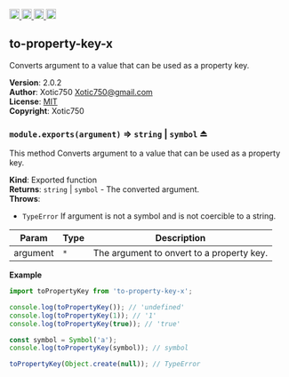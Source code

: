 <a href="https://travis-ci.org/Xotic750/to-property-key-x"
   title="Travis status">
<img
   src="https://travis-ci.org/Xotic750/to-property-key-x.svg?branch=master"
   alt="Travis status" height="18"/>
</a>
<a href="https://david-dm.org/Xotic750/to-property-key-x"
   title="Dependency status">
<img src="https://david-dm.org/Xotic750/to-property-key-x.svg"
   alt="Dependency status" height="18"/>
</a>
<a href="https://david-dm.org/Xotic750/to-property-key-x#info=devDependencies"
   title="devDependency status">
<img src="https://david-dm.org/Xotic750/to-property-key-x/dev-status.svg"
   alt="devDependency status" height="18"/>
</a>
<a href="https://badge.fury.io/js/to-property-key-x" title="npm version">
<img src="https://badge.fury.io/js/to-property-key-x.svg"
   alt="npm version" height="18"/>
</a>
<a name="module_to-property-key-x"></a>

## to-property-key-x

Converts argument to a value that can be used as a property key.

**Version**: 2.0.2  
**Author**: Xotic750 <Xotic750@gmail.com>  
**License**: [MIT](https://opensource.org/licenses/MIT)  
**Copyright**: Xotic750  
<a name="exp_module_to-property-key-x--module.exports"></a>

### `module.exports(argument)` ⇒ <code>string</code> \| <code>symbol</code> ⏏

This method Converts argument to a value that can be used as a property key.

**Kind**: Exported function  
**Returns**: <code>string</code> \| <code>symbol</code> - The converted argument.  
**Throws**:

- <code>TypeError</code> If argument is not a symbol and is not coercible to a string.

| Param    | Type            | Description                               |
| -------- | --------------- | ----------------------------------------- |
| argument | <code>\*</code> | The argument to onvert to a property key. |

**Example**

```js
import toPropertyKey from 'to-property-key-x';

console.log(toPropertyKey()); // 'undefined'
console.log(toPropertyKey(1)); // '1'
console.log(toPropertyKey(true)); // 'true'

const symbol = Symbol('a');
console.log(toPropertyKey(symbol)); // symbol

toPropertyKey(Object.create(null)); // TypeError
```

